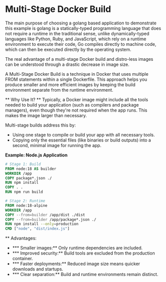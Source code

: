 # Multi-Stage Docker Build

The main purpose of choosing a golang based application to demonstrate this example is golang is a statically-typed programming language that does not require a runtime in the traditional sense, unlike dynamically-typed languages like Python, Ruby, and JavaScript, which rely on a runtime environment to execute their code, Go compiles directly to machine code, which can then be executed directly by the operating system.

The real advantage of a multi-stage Docker build and distro-less images can be understood through a drastic decrease in image size.

A Multi-Stage Docker Build is a technique in Docker that uses multiple FROM statements within a single Dockerfile. This approach helps you produce smaller and more efficient images by keeping the build environment separate from the runtime environment.

** Why Use It? **
Typically, a Docker image might include all the tools needed to build your application (such as compilers and package managers), even though they're not required when the app runs. This makes the image larger than necessary.

Multi-stage builds address this by:

- Using one stage to compile or build your app with all necessary tools.
- Copying only the essential files (like binaries or build outputs) into a second, minimal image for running the app.

**Example: Node.js Application**

````dockerfile
# Stage 1: Build
FROM node:18 AS builder
WORKDIR /app
COPY package*.json ./
RUN npm install
COPY . .
RUN npm run build

# Stage 2: Runtime
FROM node:18-alpine
WORKDIR /app
COPY --from=builder /app/dist ./dist
COPY --from=builder /app/package*.json ./
RUN npm install --only=production
CMD ["node", "dist/index.js"]
````

** Advantages:

- *** Smaller images:** Only runtime dependencies are included.
- *** Improved security:** Build tools are excluded from the production container.
- *** Faster deployments:** Reduced image size means quicker downloads and startups.
- *** Clear separation:** Build and runtime environments remain distinct.
